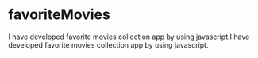 # favoriteMovies
I have developed favorite movies collection app by using javascript.I have developed favorite movies collection app by using javascript.
